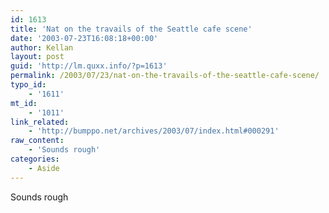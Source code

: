 ```yaml
---
id: 1613
title: 'Nat on the travails of the Seattle cafe scene'
date: '2003-07-23T16:08:18+00:00'
author: Kellan
layout: post
guid: 'http://lm.quxx.info/?p=1613'
permalink: /2003/07/23/nat-on-the-travails-of-the-seattle-cafe-scene/
typo_id:
    - '1611'
mt_id:
    - '1011'
link_related:
    - 'http://bumppo.net/archives/2003/07/index.html#000291'
raw_content:
    - 'Sounds rough'
categories:
    - Aside
---
```


Sounds rough